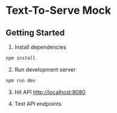 # Text-To-Serve Mock

## Getting Started

1. Install dependencies

```bash
npm install
```

2. Run development server

```bash
npm run dev
```

3. Hit API [http://localhost:8080](http://localhost:8080)

4. Test API endpoints
